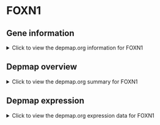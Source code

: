 <h1>FOXN1</h1>

<h2>Gene information</h2>
<details>
  <summary>Click to view the depmap.org information for FOXN1</summary>
  <iframe src="https://depmap.org/portal/gene/FOXN1?tab=about" style="border:none;width:100%;height:800px"></iframe>
</details>

<h2>Depmap overview</h2>
<details>
  <summary>Click to view the depmap.org summary for FOXN1</summary>
  <iframe src="https://depmap.org/portal/gene/FOXN1?tab=overview" style="border:none;width:100%;height:800px"></iframe>
</details>

<h2>Depmap expression</h2>
<details>
  <summary>Click to view the depmap.org expression data for FOXN1</summary>
  <iframe src="https://depmap.org/portal/gene/FOXN1?tab=characterization" style="border:none;width:100%;height:800px"></iframe>
</details>


<!--
<h2>Reactome Pathway diagram</h2>
PNAME
-->


